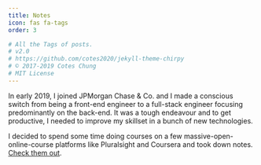 ```yaml
---
title: Notes
icon: fas fa-tags
order: 3

# All the Tags of posts.
# v2.0
# https://github.com/cotes2020/jekyll-theme-chirpy
# © 2017-2019 Cotes Chung
# MIT License
---
```


In early 2019, I joined JPMorgan Chase & Co. and I made a conscious switch from being a front-end engineer to a full-stack engineer focusing predominantly on the back-end. It was a tough endeavour and to get productive, I needed to improve my skillset in a bunch of new technologies.

I decided to spend some time doing courses on a few massive-open-online-course platforms like Pluralsight and Coursera and took down notes. [Check them out](https://raghavramesh.github.io/mooc-notes).
